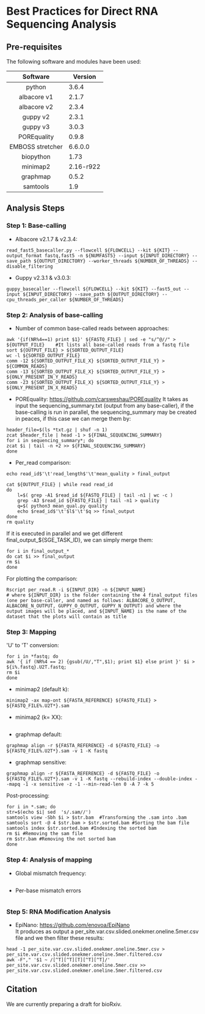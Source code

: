 # Best Practices for Direct RNA Sequencing Analysis

## Pre-requisites

The following software and modules have been used:

|**Software**| **Version** |
|:---------:|-------------|
| python    | 3.6.4 |
| albacore v1 | 2.1.7 |
| albacore v2 | 2.3.4 |
| guppy v2 | 2.3.1  |
| guppy v3  | 3.0.3  |
| POREquality | 0.9.8 |
| EMBOSS stretcher | 6.6.0.0 |
| biopython | 1.73 |
| minimap2  | 2.16-r922    |
| graphmap  | 0.5.2  |
| samtools | 1.9 |

## Analysis Steps 

### Step 1: Base-calling

* Albacore v2.1.7 & v2.3.4:
```{r, engine='bash', count_lines}
read_fast5_basecaller.py --flowcell ${FLOWCELL} --kit ${KIT} --output_format fastq,fast5 -n ${NUMFAST5} --input ${INPUT_DIRECTORY} --save_path ${OUTPUT_DIRECTORY} --worker_threads ${NUMBER_OF_THREADS} --disable_filtering
```

* Guppy v2.3.1 & v3.0.3:
```{r, engine='bash', count_lines}
guppy_basecaller --flowcell ${FLOWCELL} --kit ${KIT} --fast5_out --input ${INPUT_DIRECTORY} --save_path ${OUTPUT_DIRECTORY} --cpu_threads_per_caller ${NUMBER_OF_THREADS}
```
### Step 2: Analysis of base-calling

* Number of common base-called reads between approaches:
```{r, engine='bash', count_lines}
awk '{if(NR%4==1) print $1}' ${FASTQ_FILE} | sed -e "s/^@//" > ${OUTPUT_FILE}    #It lists all base-called reads from a fastq file
sort ${OUTPUT_FILE} > ${SORTED_OUTPUT_FILE}
wc -l ${SORTED_OUTPUT_FILE}
comm -12 ${SORTED_OUTPUT_FILE_X} ${SORTED_OUTPUT_FILE_Y} > ${COMMON_READS}
comm -13 ${SORTED_OUTPUT_FILE_X} ${SORTED_OUTPUT_FILE_Y} > ${ONLY_PRESENT_IN_Y_READS}
comm -23 ${SORTED_OUTPUT_FILE_X} ${SORTED_OUTPUT_FILE_Y} > ${ONLY_PRESENT_IN_X_READS}
```
* POREquality:
https://github.com/carsweshau/POREquality
It takes as input the sequencing_summary.txt (output from any base-caller), if the base-calling is run in parallel, the sequencing_summary may be created in peaces, if this case we can merge them by:
```{r, engine='bash', count_lines}
header_file=$(ls *txt.gz | shuf -n 1)
zcat $header_file | head -1 > ${FINAL_SEQUENCING_SUMMARY}
for i in sequencing_summary*; do
zcat $i | tail -n +2 >> ${FINAL_SEQUENCING_SUMMARY}
done
```
* Per_read comparison:
```{r, engine='bash', count_lines}
echo read_id$'\t'read_length$'\t'mean_quality > final_output

cat ${OUTPUT_FILE} | while read read_id
do
	l=$( grep -A1 $read_id ${FASTQ_FILE} | tail -n1 | wc -c )
	grep -A3 $read_id ${FASTQ_FILE} | tail -n1 > quality
	q=$( python3 mean_qual.py quality
	echo $read_id$'\t'$l$'\t'$q >> final_output
done
rm quality
```
If it is executed in parallel and we get different final_output_${SGE_TASK_ID}, we can simply merge them:
```{r, engine='bash', count_lines}
for i in final_output_*
do cat $i >> final_output
rm $i
done
```
For plotting the comparison:
```{r, engine='bash', count_lines}
Rscript per_read.R -i ${INPUT_DIR} -n ${INPUT_NAME}
# where ${INPUT_DIR} is the folder containing the 4 final_output files (one per base-caller, and named as follows: ALBACORE_O_OUTPUT, ALBACORE_N_OUTPUT, GUPPY_O_OUTPUT, GUPPY_N_OUTPUT) and where the output images will be placed, and ${INPUT_NAME} is the name of the dataset that the plots will contain as title
```

### Step 3: Mapping

'U' to 'T' conversion:
```{r, engine='bash', count_lines}
for i in *fastq; do
awk '{ if (NR%4 == 2) {gsub(/U/,"T",$1); print $1} else print }' $i > ${i%.fastq}.U2T.fastq;
rm $i
done
```
* minimap2 (default k):
```{r, engine='bash', count_lines}
minimap2 -ax map-ont ${FASTA_REFERENCE} ${FASTQ_FILE} > ${FASTQ_FILE%.U2T*}.sam
```
* minimap2 (k= XX):
```
```

* graphmap default:
```{r, engine='bash', count_lines}
graphmap align -r ${FASTA_REFERENCE} -d ${FASTQ_FILE} -o ${FASTQ_FILE%.U2T*}.sam -v 1 -K fastq
```

* graphmap sensitive:
```{r, engine='bash', count_lines}
graphmap align -r ${FASTA_REFERENCE} -d ${FASTQ_FILE} -o ${FASTQ_FILE%.U2T*}.sam -v 1 -K fastq --rebuild-index --double-index --mapq -1 -x sensitive -z -1 --min-read-len 0 -A 7 -k 5
```

Post-processing:
```{r, engine='bash', count_lines}
for i in *.sam; do
str=$(echo $i| sed  's/.sam//')
samtools view -Sbh $i > $str.bam  #Transforming the .sam into .bam
samtools sort -@ 4 $str.bam > $str.sorted.bam #Sorting the bam file
samtools index $str.sorted.bam #Indexing the sorted bam
rm $i #Removing the sam file
rm $str.bam #Removing the not sorted bam
done
```


### Step 4: Analysis of mapping

* Global mismatch frequency:
``` TO FILL IN
```
* Per-base mismatch errors
```TO FILL IN
```

### Step 5: RNA Modification Analysis

* EpiNano: https://github.com/enovoa/EpiNano  
It produces as output a per_site.var.csv.slided.onekmer.oneline.5mer.csv file and we then filter these results:
```{r, engine='bash', count_lines}
head -1 per_site.var.csv.slided.onekmer.oneline.5mer.csv > per_site.var.csv.slided.onekmer.oneline.5mer.filtered.csv
awk -F"," '$1 ~ /[^T][^T][T][^T][^T]/' per_site.var.csv.slided.onekmer.oneline.5mer.csv >> per_site.var.csv.slided.onekmer.oneline.5mer.filtered.csv
```

## Citation

We are currently preparing a draft for bioRxiv. 


